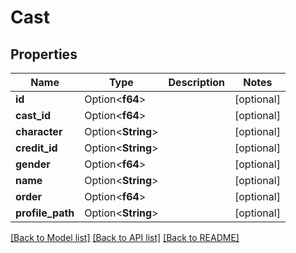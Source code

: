 # Cast

## Properties

Name | Type | Description | Notes
------------ | ------------- | ------------- | -------------
**id** | Option<**f64**> |  | [optional]
**cast_id** | Option<**f64**> |  | [optional]
**character** | Option<**String**> |  | [optional]
**credit_id** | Option<**String**> |  | [optional]
**gender** | Option<**f64**> |  | [optional]
**name** | Option<**String**> |  | [optional]
**order** | Option<**f64**> |  | [optional]
**profile_path** | Option<**String**> |  | [optional]

[[Back to Model list]](../README.md#documentation-for-models) [[Back to API list]](../README.md#documentation-for-api-endpoints) [[Back to README]](../README.md)



